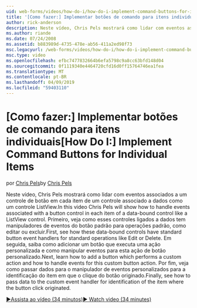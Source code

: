```yaml
---
uid: web-forms/videos/how-do-i/how-do-i-implement-command-buttons-for-individual-items
title: '[Como fazer:] Implementar botões de comando para itens individuais | Microsoft Docs'
author: rick-anderson
description: Neste vídeo, Chris Pels mostrará como lidar com eventos associados a um controle de botão em cada item de um controle associado a dados como um controle ListView. Primeiro,...
ms.author: riande
ms.date: 07/24/2008
ms.assetid: b883989d-4735-478e-ab56-411a2ed98f73
msc.legacyurl: /web-forms/videos/how-do-i/how-do-i-implement-command-buttons-for-individual-items
msc.type: video
ms.openlocfilehash: efbc7477832664b6efa5798c9a8cc63bfd148d04
ms.sourcegitcommit: 0f1119340e4464720cfd16d0ff15764746ea1fea
ms.translationtype: MT
ms.contentlocale: pt-BR
ms.lasthandoff: 04/09/2019
ms.locfileid: "59403110"
---
```

# <a name="how-do-i-implement-command-buttons-for-individual-items"></a><span data-ttu-id="eeaea-104">[Como fazer:] Implementar botões de comando para itens individuais</span><span class="sxs-lookup"><span data-stu-id="eeaea-104">[How Do I:] Implement Command Buttons for Individual Items</span></span>

<span data-ttu-id="eeaea-105">por [Chris Pels](https://twitter.com/chrispels)</span><span class="sxs-lookup"><span data-stu-id="eeaea-105">by [Chris Pels](https://twitter.com/chrispels)</span></span>

<span data-ttu-id="eeaea-106">Neste vídeo, Chris Pels mostrará como lidar com eventos associados a um controle de botão em cada item de um controle associado a dados como um controle ListView.</span><span class="sxs-lookup"><span data-stu-id="eeaea-106">In this video Chris Pels will show how to handle events associated with a button control in each item of a data-bound control like a ListView control.</span></span> <span data-ttu-id="eeaea-107">Primeiro, veja como esses controles ligados a dados tem manipuladores de eventos do botão padrão para operações padrão, como editar ou excluir.</span><span class="sxs-lookup"><span data-stu-id="eeaea-107">First, see how these data-bound controls have standard button event handlers for standard operations like Edit or Delete.</span></span> <span data-ttu-id="eeaea-108">Em seguida, saiba como adicionar um botão que executa uma ação personalizada e como manipular eventos para esta ação de botão personalizado.</span><span class="sxs-lookup"><span data-stu-id="eeaea-108">Next, learn how to add a button which performs a custom action and how to handle events for this custom button action.</span></span> <span data-ttu-id="eeaea-109">Por fim, veja como passar dados para o manipulador de eventos personalizados para a identificação do item em que o clique do botão originado.</span><span class="sxs-lookup"><span data-stu-id="eeaea-109">Finally, see how to pass data to the custom event handler for identification of the item where the button click originated.</span></span>

[<span data-ttu-id="eeaea-110">&#9654;Assista ao vídeo (34 minutos)</span><span class="sxs-lookup"><span data-stu-id="eeaea-110">&#9654; Watch video (34 minutes)</span></span>](https://channel9.msdn.com/Blogs/ASP-NET-Site-Videos/how-do-i-implement-command-buttons-for-individual-items)
